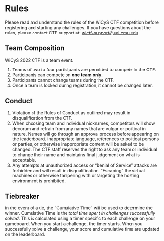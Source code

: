 # Rules

Please read and understand the rules of the WiCyS CTF competition before registering and starting any challenges. If you have questions about the rules, please contact CTF support at: wictf-support@sei.cmu.edu.

## Team Composition

WiCyS 2022 CTF is a team event. 

1. Teams of two to four participants are permitted to compete in the CTF.
2. Participants can compete on **one team only**. 
3. Participants cannot change teams during the CTF.
4. Once a team is locked during registration, it cannot be changed later.

## Conduct

1. Violation of the Rules of Conduct as outlined may result in disqualification from the CTF.
2. When choosing team and individual nicknames, competitors will show decorum and refrain from any names that are vulgar or political in nature. Names will go through an approval process before appearing on the leaderboard. Inappropriate language, references to political persons or parties, or otherwise inappropriate content will be asked to be changed. The CTF staff reserves the right to ask any team or individual to change their name and maintains final judgement on what is acceptable.
3. Any attempts at unauthorized access or “Denial of Service” attacks are forbidden and will result in disqualification. “Escaping” the virtual machines or otherwise tampering with or targeting the hosting environment is prohibited.

## Tiebreaker

In the event of a tie, the "Cumulative Time" will be used to determine the winner. Cumulative Time is the _total time spent in challenges successfully solved_. This is calculated using a timer specific to each challenge on your gameboard. When you start a challenge, the timer starts. When you successfully solve a challenge, your score and cumulative time are updated on the leaderboard.
